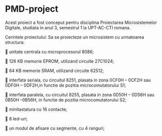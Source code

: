 # PMD-project
Acest proiect a fost conceput pentru disciplina Proiectarea Microsistemelor Digitale, studiata in anul 3, semestrul 1 la UPT-AC-CTI romana.

Cerintele proiectului:
Sa se proiecteze un microsistem cu urmatoarea structura:

 unitate centrala cu microprocesorul 8086;

 128 KB memorie EPROM, utilizand circuite 27C1024;

 64 KB memorie SRAM, utilizand circuite 62512;

 interfata seriala, cu circuitul 8251, plasata in zona 0CF0H – 0CF2H sau   0DF0H – 0DF2H,in functie de pozitia microcomutatorului S1;

 interfata paralela, cu circuitul 8255, plasata in zona 0D50H – 0D56H sau 0B50H –0B56H, in functie de pozitia microcomutatorului S2;

 minitastatura cu 16 contacte;

 8 led-uri;

 un modul de afisare cu segmente, cu 4 ranguri;
